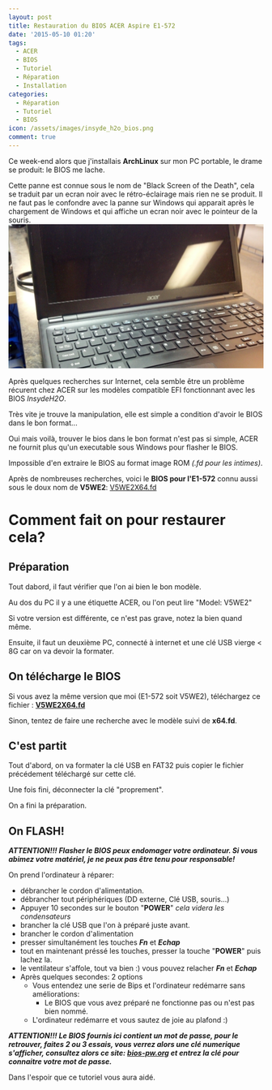 ```yaml
---
layout: post
title: Restauration du BIOS ACER Aspire E1-572
date: '2015-05-10 01:20'
tags:
  - ACER
  - BIOS
  - Tutoriel
  - Réparation
  - Installation
categories:
  - Réparation
  - Tutoriel
  - BIOS
icon: /assets/images/insyde_h2o_bios.png
comment: true
---
```


Ce week-end alors que j'installais **ArchLinux** sur mon PC portable, le drame se produit: le BIOS me lache.

Cette panne est connue sous le nom de "Black Screen of the Death", cela se traduit par un ecran noir avec le rétro-éclairage mais rien ne se produit. Il ne faut pas le confondre avec la panne sur Windows qui apparait après le chargement de Windows et qui affiche un ecran noir avec le pointeur de la souris. <!--more--> ![Black Screen](/assets/images/ACER-Aspire_E1-572-black.jpg)

Après quelques recherches sur Internet, cela semble être un problème récurent chez ACER sur les modèles compatible EFI fonctionnant avec les BIOS _InsydeH2O_.

Très vite je trouve la manipulation, elle est simple a condition d'avoir le BIOS dans le bon format...

Oui mais voilà, trouver le bios dans le bon format n'est pas si simple, ACER ne fournit plus qu'un executable sous Windows pour flasher le BIOS.

Impossible d'en extraire le BIOS au format image ROM _(.fd pour les intimes)_.

Après de nombreuses recherches, voici le **BIOS pour l'E1-572** connu aussi sous le doux nom de **V5WE2**: [V5WE2X64.fd](https://mega.co.nz/#!F4IDSCpB!c5R0cQYoThvwyxXynpmmbxkhDu8ublTN-4PxLPyv8c8)

# Comment fait on pour restaurer cela?
<h2>Préparation</h2> Tout dabord, il faut vérifier que l'on ai bien le bon modèle.

Au dos du PC il y a une étiquette ACER, ou l'on peut lire "Model: V5WE2"

Si votre version est différente, ce n'est pas grave, notez la bien quand même.

Ensuite, il faut un deuxième PC, connecté à internet et une clé USB vierge < 8G car on va devoir la formater.

## On télécharge le BIOS
Si vous avez la même version que moi (E1-572 soit V5WE2), téléchargez ce fichier : **[V5WE2X64.fd](https://mega.co.nz/#!F4IDSCpB!c5R0cQYoThvwyxXynpmmbxkhDu8ublTN-4PxLPyv8c8)**

Sinon, tentez de faire une recherche avec le modèle suivi de **x64.fd**.

## C'est partit
Tout d'abord, on va formater la clé USB en FAT32 puis copier le fichier précédement téléchargé sur cette clé.

Une fois fini, déconnecter la clé "proprement".

On a fini la préparation.

## On FLASH!
**_ATTENTION!!! Flasher le BIOS peux endomager votre ordinateur. Si vous abimez votre matériel, je ne peux pas être tenu pour responsable!_**

On prend l'ordinateur à réparer:

- débrancher le cordon d'alimentation.
- débrancher tout périphériques (DD externe, Clé USB, souris...)
- Appuyer 10 secondes sur le bouton "**POWER**" _cela videra les condensateurs_
- brancher la clé USB que l'on à préparé juste avant.
- brancher le cordon d'alimentation
- presser simultanément les touches _**Fn**_ et _**Echap**_
- tout en maintenant préssé les touches, presser la touche "**POWER**" puis lachez la.
- le ventilateur s'affole, tout va bien :) vous pouvez relacher _**Fn**_ et _**Echap**_
- Après quelques secondes: 2 options
  - Vous entendez une serie de Bips et l'ordinateur redémarre sans améliorations:
    - Le BIOS que vous avez préparé ne fonctionne pas ou n'est pas bien nommé.
  - L'ordinateur redémarre et vous sautez de joie au plafond :)

**_ATTENTION!!! Le BIOS fournis ici contient un mot de passe, pour le retrouver, faites 2 ou 3 essais, vous verrez alors une clé numerique s'afficher, consultez alors ce site: [bios-pw.org](http://bios-pw.org) et entrez la clé pour connaitre votre mot de passe._**

Dans l'espoir que ce tutoriel vous aura aidé.
